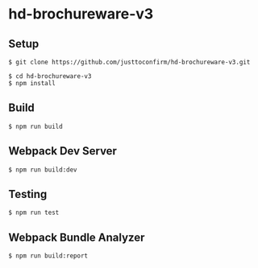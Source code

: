 # hd-brochureware-v3

## Setup

```
$ git clone https://github.com/justtoconfirm/hd-brochureware-v3.git

$ cd hd-brochureware-v3
$ npm install
```

## Build

```
$ npm run build
```

## Webpack Dev Server

```
$ npm run build:dev
```

## Testing

```
$ npm run test
```

## Webpack Bundle Analyzer

```
$ npm run build:report
```
